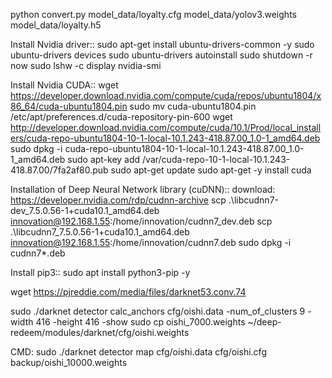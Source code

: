 python convert.py model_data/loyalty.cfg model_data/yolov3.weights model_data/loyalty.h5

Install Nvidia driver::
sudo apt-get install ubuntu-drivers-common -y
sudo ubuntu-drivers devices
sudo ubuntu-drivers autoinstall
sudo shutdown -r now
sudo lshw -c display
nvidia-smi

Install Nvidia CUDA::
wget https://developer.download.nvidia.com/compute/cuda/repos/ubuntu1804/x86_64/cuda-ubuntu1804.pin
sudo mv cuda-ubuntu1804.pin /etc/apt/preferences.d/cuda-repository-pin-600
wget http://developer.download.nvidia.com/compute/cuda/10.1/Prod/local_installers/cuda-repo-ubuntu1804-10-1-local-10.1.243-418.87.00_1.0-1_amd64.deb
sudo dpkg -i cuda-repo-ubuntu1804-10-1-local-10.1.243-418.87.00_1.0-1_amd64.deb
sudo apt-key add /var/cuda-repo-10-1-local-10.1.243-418.87.00/7fa2af80.pub
sudo apt-get update
sudo apt-get -y install cuda


Installation of Deep Neural Network library (cuDNN)::
download: https://developer.nvidia.com/rdp/cudnn-archive
scp .\libcudnn7-dev_7.5.0.56-1+cuda10.1_amd64.deb innovation@192.168.1.55:/home/innovation/cudnn7_dev.deb
scp .\libcudnn7_7.5.0.56-1+cuda10.1_amd64.deb innovation@192.168.1.55:/home/innovation/cudnn7.deb
sudo dpkg -i cudnn7*.deb

Install pip3::
sudo apt install python3-pip -y

wget https://pjreddie.com/media/files/darknet53.conv.74


sudo ./darknet detector calc_anchors cfg/oishi.data -num_of_clusters 9 -width 416 -height 416 -show
sudo cp oishi_7000.weights ~/deep-redeem/modules/darknet/cfg/oishi.weights

CMD: sudo ./darknet detector map cfg/oishi.data cfg/oishi.cfg backup/oishi_10000.weights



